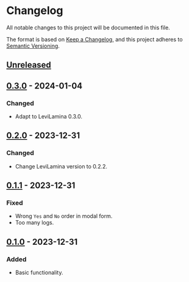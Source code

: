 # Changelog

All notable changes to this project will be documented in this file.

The format is based on [Keep a Changelog](https://keepachangelog.com/en/1.0.0/),
and this project adheres to [Semantic Versioning](https://semver.org/spec/v2.0.0.html).

## [Unreleased]

## [0.3.0] - 2024-01-04

### Changed

- Adapt to LeviLamina 0.3.0.

## [0.2.0] - 2023-12-31

### Changed

- Change LeviLamina version to 0.2.2.

## [0.1.1] - 2023-12-31

### Fixed

- Wrong `Yes` and `No` order in modal form.
- Too many logs.

## [0.1.0] - 2023-12-31

### Added

- Basic functionality.

[unreleased]: https://github.com/futrime/better-suicide/compare/v0.3.0...HEAD
[0.3.0]: https://github.com/futrime/better-suicide/compare/v0.2.0...v0.3.0
[0.2.0]: https://github.com/futrime/better-suicide/compare/v0.1.1...v0.2.0
[0.1.1]: https://github.com/futrime/better-suicide/compare/v0.1.0...v0.1.1
[0.1.0]: https://github.com/futrime/better-suicide/releases/tag/v0.1.0
